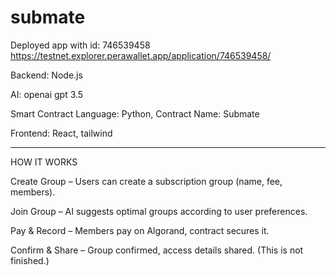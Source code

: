 # submate

Deployed app with id: 746539458
https://testnet.explorer.perawallet.app/application/746539458/

Backend: Node.js

AI: openai gpt 3.5

Smart Contract Language: Python, Contract Name: Submate

Frontend: React, tailwind

---------


HOW IT WORKS

Create Group – Users can create a subscription group (name, fee, members).

Join Group – AI suggests optimal groups according to user preferences.

Pay & Record – Members pay on Algorand, contract secures it.

Confirm & Share – Group confirmed, access details shared. (This is not finished.)
